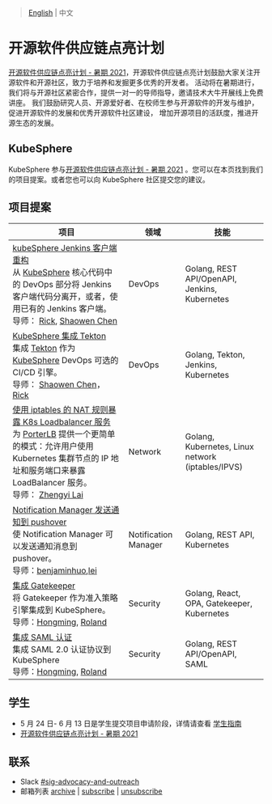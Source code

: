 
>  [English](README.md)  | 中文

# 开源软件供应链点亮计划
[开源软件供应链点亮计划 - 暑期 2021](https://summer.iscas.ac.cn)，开源软件供应链点亮计划鼓励大家关注开源软件和开源社区，致力于培养和发掘更多优秀的开发者。
活动将在暑期进行，我们将与开源社区紧密合作，提供一对一的导师指导，邀请技术大牛开展线上免费讲座。
我们鼓励研究人员、开源爱好者、在校师生参与开源软件的开发与维护，促进开源软件的发展和优秀开源软件社区建设，
增加开源项目的活跃度，推进开源生态的发展。

## KubeSphere

KubeSphere 参与[开源软件供应链点亮计划 - 暑期 2021](https://summer.iscas.ac.cn/#/org/projectlist) 。您可以在本页找到我们的项目提案。或者您也可以向 KubeSphere 社区提交您的建议。

## 项目提案

| 项目 | 领域 | 技能 |
| --- | --- | --- |
| [kubeSphere Jenkins 客户端重构](kubeSphere-jenkins-client-refactor_zh-CN.md) <br/>从 [KubeSphere](https://github.com/kubesphere/kubesphere/) 核心代码中的 DevOps 部分将 Jenkins 客户端代码分离开，或者，使用已有的 Jenkins 客户端。<br/>导师： [Rick](https://github.com/LinuxSuRen/), [Shaowen Chen](https://github.com/shaowenchen/) | DevOps | Golang, REST API/OpenAPI, Jenkins, Kubernetes |
| [KubeSphere 集成 Tekton](kubeSphere-tekton-integration_zh-CN.md) <br/>集成 [Tekton](https://github.com/tektoncd/pipeline) 作为 [KubeSphere](https://github.com/kubesphere/kubesphere/) DevOps 可选的 CI/CD 引擎。 <br/>导师： [Shaowen Chen](https://github.com/shaowenchen/)，[Rick](https://github.com/LinuxSuRen/) | DevOps | Golang, Tekton, Jenkins, Kubernetes |
| [使用 iptables 的 NAT 规则暴露 K8s Loadbalancer 服务](expose-loadbalancer-services-using-iptables-nat-rules_zh-CN.md) <br/>为 [PorterLB](https://porterlb.io/) 提供一个更简单的模式：允许用户使用 Kubernetes 集群节点的 IP 地址和服务端口来暴露 LoadBalancer 服务。 <br/>导师： [Zhengyi Lai](https://github.com/zheng1) | Network              | Golang, Kubernetes, Linux network (iptables/IPVS) |
| [Notification Manager 发送通知到 pushover](support-send-notifications-to-pushover_zh-CN.md)<br/>使 Notification Manager 可以发送通知消息到 pushover。<br/>导师：[benjaminhuo](https://github.com/benjaminhuo),[lei](https://github.com/wanjunlei) | Notification Manager | Golang, REST API, Kubernetes                          |
| [集成 Gatekeeper](kubesphere-gatekeeper-integration.md) <br/>将 Gatekeeper 作为准入策略引擎集成到 KubeSphere。<br/>导师：[Hongming](https://github.com/wansir/), [Roland](https://github.com/rolandma1986/)| Security | Golang, React, OPA, Gatekeeper, Kubernetes |
| [集成 SAML 认证](KubeSphere-SAML-integrations_zh-CN.md) <br/>集成 SAML 2.0 认证协议到 KubeSphere<br/>导师：[Hongming](https://github.com/wansir/), [Roland](https://github.com/rolandma1986/)| Security | Golang, REST API/OpenAPI, SAML |

## 学生

* 5 月 24 日- 6 月 13 日是学生提交项目申请阶段，详情请查看 [学生指南](https://summer.iscas.ac.cn/help/student/)
* [开源软件供应链点亮计划 - 暑期 2021](https://summer.iscas.ac.cn/)

## 联系

- Slack [#sig-advocacy-and-outreach](https://kubesphere.slack.com/messages/sig-advocacy-and-outreach)
- 邮箱列表 [archive](https://groups.google.com/group/kubesphere-sig-advocacy-and-outreach/topics) | [subscribe](mailto:kubesphere-sig-advocacy-and-outreach+subscribe@googlegroups.com) | [unsubscribe](mailto:kubesphere-sig-advocacy-and-outreach+unsubscribe@googlegroups.com)

